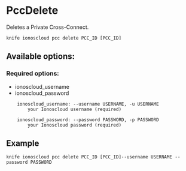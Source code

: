 # PccDelete

Deletes a Private Cross-Connect.

```text
knife ionoscloud pcc delete PCC_ID [PCC_ID]
```

## Available options:

### Required options:

* ionoscloud\_username
* ionoscloud\_password

```text
    ionoscloud_username: --username USERNAME, -u USERNAME
        your Ionoscloud username (required)

    ionoscloud_password: --password PASSWORD, -p PASSWORD
        your Ionoscloud password (required)
```
## Example

```text
knife ionoscloud pcc delete PCC_ID [PCC_ID]--username USERNAME --password PASSWORD
```
